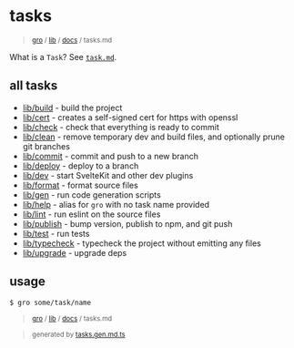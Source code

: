 # tasks

> <sub>[gro](/../..) / [lib](..) / [docs](./) / tasks.md</sub>

What is a `Task`? See [`task.md`](./task.md).

## all tasks

- [lib/build](../build.task.ts) - build the project
- [lib/cert](../cert.task.ts) - creates a self-signed cert for https with openssl
- [lib/check](../check.task.ts) - check that everything is ready to commit
- [lib/clean](../clean.task.ts) - remove temporary dev and build files, and optionally prune git branches
- [lib/commit](../commit.task.ts) - commit and push to a new branch
- [lib/deploy](../deploy.task.ts) - deploy to a branch
- [lib/dev](../dev.task.ts) - start SvelteKit and other dev plugins
- [lib/format](../format.task.ts) - format source files
- [lib/gen](../gen.task.ts) - run code generation scripts
- [lib/help](../help.task.ts) - alias for `gro` with no task name provided
- [lib/lint](../lint.task.ts) - run eslint on the source files
- [lib/publish](../publish.task.ts) - bump version, publish to npm, and git push
- [lib/test](../test.task.ts) - run tests
- [lib/typecheck](../typecheck.task.ts) - typecheck the project without emitting any files
- [lib/upgrade](../upgrade.task.ts) - upgrade deps

## usage

```bash
$ gro some/task/name
```

> <sub>[gro](/../..) / [lib](..) / [docs](./) / tasks.md</sub>

> <sub>generated by [tasks.gen.md.ts](tasks.gen.md.ts)</sub>
